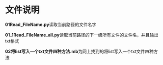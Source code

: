 <!--
 * @Author: your name
 * @Date: 2021-06-14 21:59:51
 * @LastEditTime: 2021-06-14 23:23:48
 * @LastEditors: your name
 * @Description: 
 * @FilePath: \003_GitProject\Python\Python_Personal_Hugh\SystemOperation\README.md
 * 可以输入预定的版权声明、个性签名、空行等
-->
# 文件说明
**01Read_FileName.py**读取当前路径的文件名字

**01_1Read_FileName_all.py**读取当前路径的下一级所有文件的文件名，并且输出txt格式

**02将list写入一个txt文件四种方法.mb**为网上找到的将list写入一个txt文件四种方法